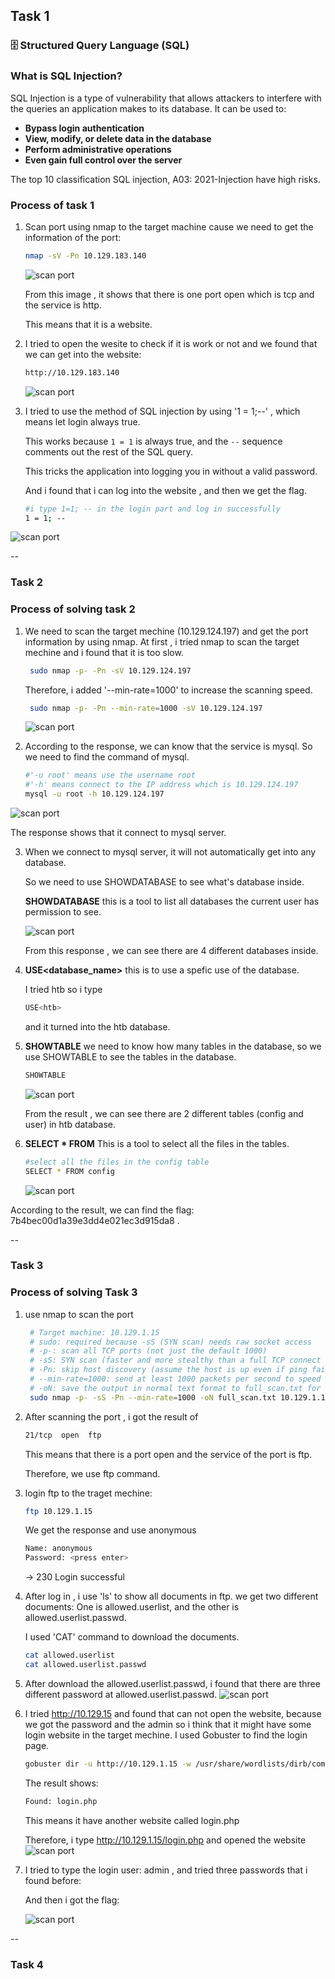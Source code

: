 ## Task 1

### 🗄️ Structured Query Language (SQL)

### What is SQL Injection?

SQL Injection is a type of vulnerability that allows attackers to interfere with the queries an application makes to its database. It can be used to:

-  **Bypass login authentication**
-  **View, modify, or delete data in the database**
-  **Perform administrative operations**
-  **Even gain full control over the server**

The top 10 classification SQL injection, A03: 2021-Injection have high risks.

### Process of task 1
1. Scan port using nmap to the target machine cause we need to get the information of the port:
    ```bash
    nmap -sV -Pn 10.129.183.140
    ```
   ![scan port](./image/Task1_scan.jpg)

   From this image , it shows that there is one port open which is tcp and the service is http.

   This means that it is a website.
   
2. I tried to open the wesite to check if it is work or not and we found that we can get into the website:
   ```bash
   http://10.129.183.140
   ```
    ![scan port](./image/Task1_login.jpg)
   
3. I tried to use the method of SQL injection by using  '1 = 1;--' , which means let login always true.
   
   This works because `1 = 1` is always true, and the `--` sequence comments out the rest of the SQL query.
   
   This tricks the application into logging you in without a valid password.
   
   And i found that i can log into the website , and then we get the flag.
   
    ```bash
    #i type 1=1; -- in the login part and log in successfully
   1 = 1; -- 
   ```
![scan port](./image/Task1_get_flag.jpg)

--

### Task 2 
### Process of solving task 2
1. We need to scan the target mechine (10.129.124.197) and get the port information by using nmap.
   At first , i tried nmap to scan the target mechine and i found that it is too slow.
   ```bash
    sudo nmap -p- -Pn -sV 10.129.124.197
   ```
   Therefore, i added '--min-rate=1000' to increase the scanning speed.
   
   ```bash
    sudo nmap -p- -Pn --min-rate=1000 -sV 10.129.124.197
    ```
   ![scan port](./image/Task2_scan.jpg)
   
2. According to the response, we can know that the service is mysql. So we need to find the command of mysql.
    ```bash
    #'-u root' means use the username root
    #'-h' means connect to the IP address which is 10.129.124.197
    mysql -u root -h 10.129.124.197
    ```
 ![scan port](./image/Task2_mysql.jpg)

The response shows that it connect to mysql server.

3. When we connect to mysql server, it will not automatically get into any database.
  
   So we need to use SHOWDATABASE to see what's database inside.

   **SHOWDATABASE** this is a tool to list all databases the current user has permission to see.

   ![scan port](./image/Task2_show_database.jpg)

    From this response , we can see there are 4 different databases inside. 

4. **USE<database_name>** this is to use a spefic use of the database.

    I tried htb so i type 
    ```bash
    USE<htb>
    ```
    and it turned into the htb database.

5. **SHOWTABLE** we need to know how many tables in the database, so we use SHOWTABLE to see the tables in the database.
    ```bash
    SHOWTABLE
    ```
    ![scan port](./image/Task2_show_tables.jpg)

   From the result , we can see there are 2 different tables (config and user) in htb database.

6. **SELECT * FROM** This is a tool to select all the files in the tables.
    ```bash
    #select all the files in the config table
    SELECT * FROM config
    ```

   ![scan port](./image/Task2_select_from.jpg)

According to the result, we can find the flag:  7b4bec00d1a39e3dd4e021ec3d915da8 .

-- 

### Task 3
### Process of solving Task 3
1. use nmap to scan the port
   ```bash
    # Target machine: 10.129.1.15
    # sudo: required because -sS (SYN scan) needs raw socket access
    # -p-: scan all TCP ports (not just the default 1000)
    # -sS: SYN scan (faster and more stealthy than a full TCP connect scan)
    # -Pn: skip host discovery (assume the host is up even if ping fails)
    # --min-rate=1000: send at least 1000 packets per second to speed up scanning
    # -oN: save the output in normal text format to full_scan.txt for later reference
    sudo nmap -p- -sS -Pn --min-rate=1000 -oN full_scan.txt 10.129.1.15
    ```
2. After scanning the port , i got the result of
   ```bash
   21/tcp  open  ftp
   ```

   This means that there is a port open and the service of the port is ftp.

   Therefore, we use ftp command.

3. login ftp to the traget mechine:

    ```bash
   ftp 10.129.1.15
   ```

    We get the response and use anonymous
   
    ```bash
    Name: anonymous  
    Password: <press enter>
    ```
    -> 230 Login successful

4. After log in , i use 'ls' to show all documents in ftp.
   we get two different documents: One is allowed.userlist, and the other is              allowed.userlist.passwd.

   I used 'CAT' command to download the documents.

    ```bash
    cat allowed.userlist
    cat allowed.userlist.passwd
    ```
    
5. After download the allowed.userlist.passwd, i found that there are three different password     at allowed.userlist.passwd.
    ![scan port](./image/Task3_cat_allowed.jpg)

6. I tried http://10.129.15 and found that can not open the website, because we got the         password and the admin so i think that it might have some login website in the target mechine.
   I used Gobuster to find the login page.
    ```bash
    gobuster dir -u http://10.129.1.15 -w /usr/share/wordlists/dirb/common.txt -x php
    ```

   The result shows: 
   ```bash
   Found: login.php
   ```
   This means it have another website called login.php

   Therefore, i type http://10.129.1.15/login.php and opened the website
    ![scan port](./image/Task3_sign_in.jpg)

7. I tried to type the login user: admin , and tried three passwords that i found before:

   And then i got the flag:

   ![scan port](./image/Task3_get_flag.jpg)

--

### Task 4

   
   
